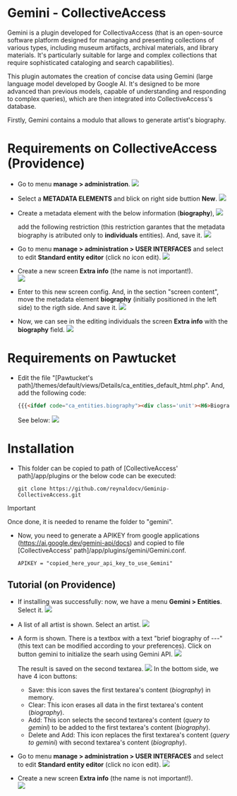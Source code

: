 # Gemini - CollectiveAccess

Gemini is a plugin developed for CollectivaAccess (that is an open-source software platform designed for 
managing and presenting collections of various types, including museum artifacts, archival materials, and library materials. 
It's particularly suitable for large and complex collections that require sophisticated cataloging and search capabilities).

This plugin automates the creation of concise data using Gemini (large language model developed by Google AI. 
It's designed to be more advanced than previous models, capable of understanding and responding to complex queries), 
which are then integrated into CollectiveAccess's database. 

Firstly, Gemini contains a modulo that allows to generate artist's biography. 

# Requirements on CollectiveAccess (Providence)

  - Go to menu **manage > administration**.
    ![](imgs/collectiveaccess-image01.png)

  - Select a **METADATA ELEMENTS** and blick on right side buttion **New**.
    ![](imgs/collectiveaccess-image01_.png)  
  - Create a metadata element with the below information (**biography**), 
    ![](imgs/collectiveaccess-image02.png)
    
    add the following restriction (this restriction garantes that the metadata biography is atributed only to **individuals** entities). And, save it. 
    ![](imgs/collectiveaccess-image03.png)  

  - Go to menu **manage > administration > USER INTERFACES** and select to edit **Standard entity editor** (click no icon edit).
    ![](imgs/collectiveaccess-image04.png)

  - Create a new screen **Extra info** (the name is not important!).    
    ![](imgs/collectiveaccess-image05.png)

  - Enter to this new screen config. And, in the section "screen content", move the metadata element **biography** (initially positioned in the left side) to the rigth side.
    And save it.
    ![](imgs/collectiveaccess-image06.png)

  - Now, we can see in the editing individuals the screen **Extra info** with the **biography** field.
    ![](imgs/collectiveaccess-image07.png)

# Requirements on Pawtucket 
  - Edit the file "[Pawtucket's path]/themes/default/views/Details/ca_entities_default_html.php". And, add the following code:
    ```html
    {{{<ifdef code="ca_entities.biography"><div class='unit'><H6>Biography</H6>^ca_entities.biography</div></ifdef>}}}
    ```
    See below:
    ![](imgs/pawtucket-image01.png)

# Installation

  - This folder can be copied to path of [CollectiveAccess' path]/app/plugins or the below code can be executed:
    ```
    git clone https://github.com/reynaldocv/Geminip-CollectiveAccess.git
    ```
> [!IMPORTANT]
> Once done, it is needed to rename the folder to "gemini". 
  
  - Now, you need to generate a APIKEY from google applications (https://ai.google.dev/gemini-api/docs) and copied to file [CollectiveAccess' path]/app/plugins/gemini/Gemini.conf.

    ```
    APIKEY = "copied_here_your_api_key_to_use_Gemini" 
    ```
## Tutorial (on Providence)

  - If installing was successfully: now, we have a menu **Gemini > Entities**. Select it. 
    ![](imgs/tutorial-image01.png)

  - A list of all artist is shown. Select an artist. 
    ![](imgs/tutorial-image02.png)
    
  - A form is shown. There is a textbox with a text "brief biography of ---" (this text can be modified according to your preferences). Click on button gemini to initialize the searh using Gemini API. 
    ![](imgs/tutorial-image03.png)
    
    The result is saved on the second textarea. 
    ![](imgs/tutorial-image04.png)
    In the bottom side, we have 4 icon buttons:
      - Save: this icon saves the first textarea's content (*biography*) in memory. 
      - Clear: This icon erases all data in the first textarea's content (*biography*). 
      - Add: This icon selects the second textarea's content (*query to gemini*) to be added to the first textarea's content (*biography*). 
      - Delete and Add: This icon replaces the first textarea's content (*query to gemini*) with second textarea's content (*biography*). 

  - Go to menu **manage > administration > USER INTERFACES** and select to edit **Standard entity editor** (click no icon edit).
    ![](imgs/tutorial-image05.png)

  - Create a new screen **Extra info** (the name is not important!).    
    ![](imgs/tutorial-image05.png)
